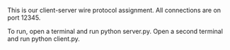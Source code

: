 This is our client-server wire protocol assignment.
All connections are on port 12345.

To run, open a terminal and run python server.py.
Open a second terminal and run python client.py.
